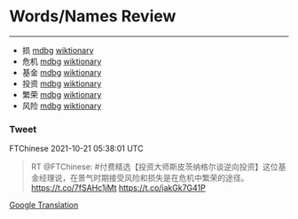 
# Words/Names Review
___
- 损 [mdbg](https://www.mdbg.net/chinese/dictionary?page=worddict&wdrst=0&wdqb=损) [wiktionary](https://en.wiktionary.org/wiki/损)
- 危机 [mdbg](https://www.mdbg.net/chinese/dictionary?page=worddict&wdrst=0&wdqb=危机) [wiktionary](https://en.wiktionary.org/wiki/危机)
- 基金 [mdbg](https://www.mdbg.net/chinese/dictionary?page=worddict&wdrst=0&wdqb=基金) [wiktionary](https://en.wiktionary.org/wiki/基金)
- 投资 [mdbg](https://www.mdbg.net/chinese/dictionary?page=worddict&wdrst=0&wdqb=投资) [wiktionary](https://en.wiktionary.org/wiki/投资)
- 繁荣 [mdbg](https://www.mdbg.net/chinese/dictionary?page=worddict&wdrst=0&wdqb=繁荣) [wiktionary](https://en.wiktionary.org/wiki/繁荣)
- 风险 [mdbg](https://www.mdbg.net/chinese/dictionary?page=worddict&wdrst=0&wdqb=风险) [wiktionary](https://en.wiktionary.org/wiki/风险)
### Tweet
FTChinese 2021-10-21 05:38:01 UTC
> RT @FTChinese: #付费精选【投资大师斯皮茨纳格尔谈逆向投资】这位基金经理说，在景气时期接受风险和损失是在危机中繁荣的途径。https://t.co/7fSAHc1jMt https://t.co/jakGk7G41P

[Google Translation](https://translate.google.com/?hi=en&tab=TT&sl=zh-CN&tl=en&op=translate&text=RT+%40FTChinese%3A+%23%E4%BB%98%E8%B4%B9%E7%B2%BE%E9%80%89%E3%80%90%E6%8A%95%E8%B5%84%E5%A4%A7%E5%B8%88%E6%96%AF%E7%9A%AE%E8%8C%A8%E7%BA%B3%E6%A0%BC%E5%B0%94%E8%B0%88%E9%80%86%E5%90%91%E6%8A%95%E8%B5%84%E3%80%91%E8%BF%99%E4%BD%8D%E5%9F%BA%E9%87%91%E7%BB%8F%E7%90%86%E8%AF%B4%EF%BC%8C%E5%9C%A8%E6%99%AF%E6%B0%94%E6%97%B6%E6%9C%9F%E6%8E%A5%E5%8F%97%E9%A3%8E%E9%99%A9%E5%92%8C%E6%8D%9F%E5%A4%B1%E6%98%AF%E5%9C%A8%E5%8D%B1%E6%9C%BA%E4%B8%AD%E7%B9%81%E8%8D%A3%E7%9A%84%E9%80%94%E5%BE%84%E3%80%82https%3A%2F%2Ft.co%2F7fSAHc1jMt+https%3A%2F%2Ft.co%2FjakGk7G41P)
